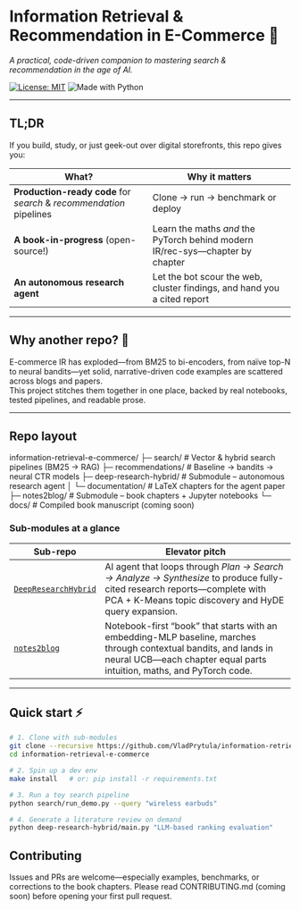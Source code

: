 # Information Retrieval & Recommendation in E-Commerce 🚀
*A practical, code-driven companion to mastering search & recommendation in the age of AI.*

[![License: MIT](https://img.shields.io/badge/License-MIT-green.svg)](LICENSE)
![Made with Python](https://img.shields.io/badge/Made%20with-Python-blue.svg)

---

## TL;DR

If you build, study, or just geek-out over digital storefronts, this repo gives you:

| What? | Why it matters |
|-------|----------------|
| **Production-ready code** for *search* & *recommendation* pipelines | Clone → run → benchmark or deploy |
| **A book-in-progress** (open-source!) | Learn the maths *and* the PyTorch behind modern IR/rec-sys—chapter by chapter |
| **An autonomous research agent** | Let the bot scour the web, cluster findings, and hand you a cited report |

---

## Why another repo? 🤔

E-commerce IR has exploded—from BM25 to bi-encoders, from naïve top-N to neural bandits—yet solid, narrative-driven code examples are scattered across blogs and papers.  
This project stitches them together in one place, backed by real notebooks, tested pipelines, and readable prose.

---

## Repo layout
information-retrieval-e-commerce/
├─ search/                # Vector & hybrid search pipelines (BM25 → RAG)
├─ recommendations/       # Baseline → bandits → neural CTR models
├─ deep-research-hybrid/  # Submodule – autonomous research agent
│   └─ documentation/     # LaTeX chapters for the agent paper
├─ notes2blog/            # Submodule – book chapters + Jupyter notebooks
└─ docs/                  # Compiled book manuscript (coming soon)

### Sub-modules at a glance

| Sub-repo | Elevator pitch |
|----------|----------------|
| [`DeepResearchHybrid`](https://github.com/VladPrytula/DeepResearchHybrid) | AI agent that loops through *Plan → Search → Analyze → Synthesize* to produce fully-cited research reports—complete with PCA + K-Means topic discovery and HyDE query expansion. |
| [`notes2blog`](https://github.com/VladPrytula/notes2blog) | Notebook-first “book” that starts with an embedding-MLP baseline, marches through contextual bandits, and lands in neural UCB—each chapter equal parts intuition, maths, and PyTorch code. |

---

## Quick start ⚡

```bash
# 1. Clone with sub-modules
git clone --recursive https://github.com/VladPrytula/information-retrieval-e-commerce.git
cd information-retrieval-e-commerce

# 2. Spin up a dev env
make install   # or: pip install -r requirements.txt

# 3. Run a toy search pipeline
python search/run_demo.py --query "wireless earbuds"

# 4. Generate a literature review on demand
python deep-research-hybrid/main.py "LLM-based ranking evaluation"
```


## Contributing 

Issues and PRs are welcome—especially examples, benchmarks, or corrections to the book chapters.
Please read CONTRIBUTING.md (coming soon) before opening your first pull request.
